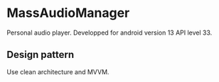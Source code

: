 # MassAudioManager

Personal audio player. Developped for android version 13 API level 33.

## Design pattern

Use clean architecture and MVVM.
